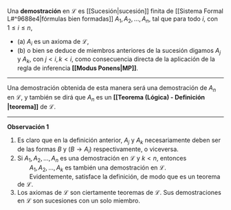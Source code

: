 Una **demostración** en $\mathcal{L}$ es [[Sucesión|sucesión]] finita de [[Sistema Formal L#^9688e4|fórmulas bien formadas]] $A_1, A_2, \dots, A_n$, tal que para todo $i$, con $1 \leq i \leq n$,
- (a) $A_i$ es un axioma de $\mathcal{L}$,
- (b) o bien se deduce de miembros anteriores de la sucesión digamos $A_j$ y $A_k$, con $j < i, k < i$, como consecuencia directa de la aplicación de la regla de inferencia **[[Modus Ponens|MP]]**.
***
Una demostración obtenida de esta manera será una demostración de $A_n$ en $\mathcal{L}$, y también se dirá que $A_n$ es un **[[Teorema (Lógica) - Definición |teorema]]** de $\mathcal{L}$.
***
**Observación 1**
1. Es claro que en la definición anterior, $A_j$ y $A_k$ necesariamente deben ser de las formas $B$ y $(B \rightarrow A_i)$ respectivamente, o viceversa.
2. Si $A_1, A_2, \dots, A_n$ es una demostración en $\mathcal{L}$ y $k < n$, entonces  
      $A_1, A_2, \dots, A_k$ es también una demostración en $\mathcal{L}$.  
      Evidentemente, satisface la definición, de modo que es un teorema de $\mathcal{L}$.
3. Los axiomas de $\mathcal{L}$ son ciertamente teoremas de $\mathcal{L}$. Sus demostraciones en $\mathcal{L}$ son sucesiones con un solo miembro.

